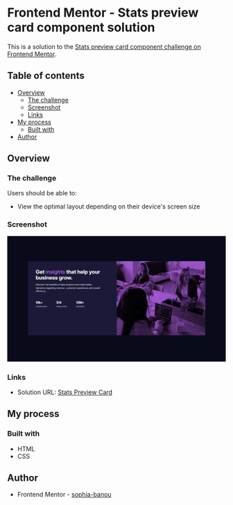 # Frontend Mentor - Stats preview card component solution

This is a solution to the [Stats preview card component challenge on Frontend Mentor](https://www.frontendmentor.io/challenges/stats-preview-card-component-8JqbgoU62).
## Table of contents

- [Overview](#overview)
  - [The challenge](#the-challenge)
  - [Screenshot](#screenshot)
  - [Links](#links)
- [My process](#my-process)
  - [Built with](#built-with)
- [Author](#author)


## Overview

### The challenge

Users should be able to:

- View the optimal layout depending on their device's screen size

### Screenshot

![](./screenshot.jpg)

### Links

- Solution URL: [Stats Preview Card](https://sophia-banou.github.io/frontend-mentor/stats-preview-card-component-main/)

## My process

### Built with

- HTML
- CSS

## Author

- Frontend Mentor - [sophia-banou](https://www.frontendmentor.io/profile/sophia-banou)

